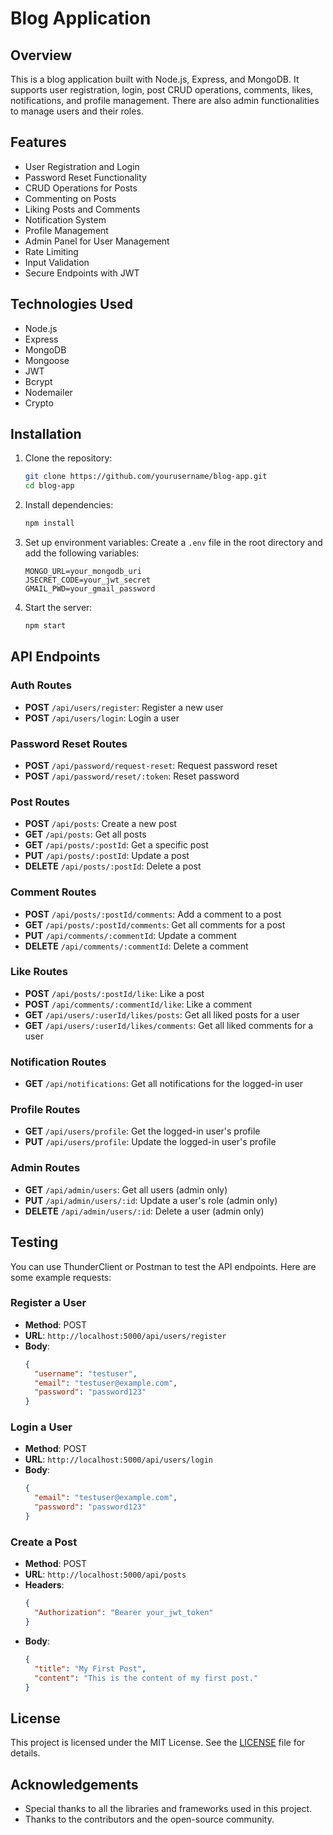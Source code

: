 # Blog Application

## Overview

This is a blog application built with Node.js, Express, and MongoDB. It supports user registration, login, post CRUD operations, comments, likes, notifications, and profile management. There are also admin functionalities to manage users and their roles.

## Features

- User Registration and Login
- Password Reset Functionality
- CRUD Operations for Posts
- Commenting on Posts
- Liking Posts and Comments
- Notification System
- Profile Management
- Admin Panel for User Management
- Rate Limiting
- Input Validation
- Secure Endpoints with JWT

## Technologies Used

- Node.js
- Express
- MongoDB
- Mongoose
- JWT
- Bcrypt
- Nodemailer
- Crypto

## Installation

1. Clone the repository:
    ```bash
    git clone https://github.com/yourusername/blog-app.git
    cd blog-app
    ```

2. Install dependencies:
    ```bash
    npm install
    ```

3. Set up environment variables:
    Create a `.env` file in the root directory and add the following variables:
    ```
    MONGO_URL=your_mongodb_uri
    JSECRET_CODE=your_jwt_secret
    GMAIL_PWD=your_gmail_password
    ```

4. Start the server:
    ```bash
    npm start
    ```

## API Endpoints

### Auth Routes

- **POST** `/api/users/register`: Register a new user
- **POST** `/api/users/login`: Login a user

### Password Reset Routes

- **POST** `/api/password/request-reset`: Request password reset
- **POST** `/api/password/reset/:token`: Reset password

### Post Routes

- **POST** `/api/posts`: Create a new post
- **GET** `/api/posts`: Get all posts
- **GET** `/api/posts/:postId`: Get a specific post
- **PUT** `/api/posts/:postId`: Update a post
- **DELETE** `/api/posts/:postId`: Delete a post

### Comment Routes

- **POST** `/api/posts/:postId/comments`: Add a comment to a post
- **GET** `/api/posts/:postId/comments`: Get all comments for a post
- **PUT** `/api/comments/:commentId`: Update a comment
- **DELETE** `/api/comments/:commentId`: Delete a comment

### Like Routes

- **POST** `/api/posts/:postId/like`: Like a post
- **POST** `/api/comments/:commentId/like`: Like a comment
- **GET** `/api/users/:userId/likes/posts`: Get all liked posts for a user
- **GET** `/api/users/:userId/likes/comments`: Get all liked comments for a user

### Notification Routes

- **GET** `/api/notifications`: Get all notifications for the logged-in user

### Profile Routes

- **GET** `/api/users/profile`: Get the logged-in user's profile
- **PUT** `/api/users/profile`: Update the logged-in user's profile

### Admin Routes

- **GET** `/api/admin/users`: Get all users (admin only)
- **PUT** `/api/admin/users/:id`: Update a user's role (admin only)
- **DELETE** `/api/admin/users/:id`: Delete a user (admin only)

## Testing

You can use ThunderClient or Postman to test the API endpoints. Here are some example requests:

### Register a User

- **Method**: POST
- **URL**: `http://localhost:5000/api/users/register`
- **Body**:
    ```json
    {
      "username": "testuser",
      "email": "testuser@example.com",
      "password": "password123"
    }
    ```

### Login a User

- **Method**: POST
- **URL**: `http://localhost:5000/api/users/login`
- **Body**:
    ```json
    {
      "email": "testuser@example.com",
      "password": "password123"
    }
    ```

### Create a Post

- **Method**: POST
- **URL**: `http://localhost:5000/api/posts`
- **Headers**:
    ```json
    {
      "Authorization": "Bearer your_jwt_token"
    }
    ```
- **Body**:
    ```json
    {
      "title": "My First Post",
      "content": "This is the content of my first post."
    }
    ```

## License

This project is licensed under the MIT License. See the [LICENSE](LICENSE) file for details.

## Acknowledgements

- Special thanks to all the libraries and frameworks used in this project.
- Thanks to the contributors and the open-source community.
